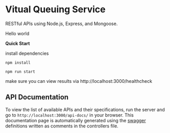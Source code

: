 # Vitual Queuing Service

RESTful APIs using Node.js, Express, and Mongoose.

Hello world

**Quick Start**

install dependencies

```
npm install
```

```
npm run start
```

make sure you can view results via http://localhost:3000/healthcheck

## API Documentation

To view the list of available APIs and their specifications, run the server and go to `http://localhost:3000/api-docs/` in your browser. This documentation page is automatically generated using the [swagger](https://swagger.io/) definitions written as comments in the controllers file.
